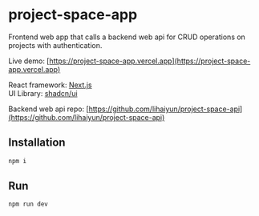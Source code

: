 # project-space-app

Frontend web app that calls a backend web api for CRUD operations on projects with authentication.

Live demo: [https://project-space-app.vercel.app](https://project-space-app.vercel.app)

React framework: [Next.js](https://nextjs.org)  
UI Library: [shadcn/ui](https://ui.shadcn.com/)

Backend web api repo: [https://github.com/lihaiyun/project-space-api](https://github.com/lihaiyun/project-space-api)

## Installation

```bash
npm i
```

## Run

```bash
npm run dev
```